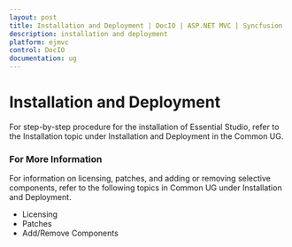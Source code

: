 ```yaml
---
layout: post
title: Installation and Deployment | DocIO | ASP.NET MVC | Syncfusion
description: installation and deployment
platform: ejmvc
control: DocIO
documentation: ug
---
```


# Installation and Deployment

For step-by-step procedure for the installation of Essential Studio, refer to the Installation topic under Installation and Deployment in the Common UG.



### For More Information

For information on licensing, patches, and adding or removing selective components, refer to the following topics in Common UG under Installation and Deployment.



* Licensing
* Patches
* Add/Remove Components
